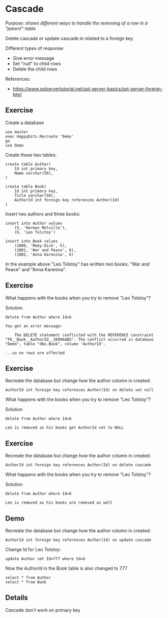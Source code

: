 # Cascade

*Purpose: shows different ways to handle the removing of a row in a "parent"-table*

Delete cascade or update cascade in related to a foreign key

Different types of response:
- Give error message
- Set "null" to child rows
- Delete the child rows

References:
- https://www.sqlservertutorial.net/sql-server-basics/sql-server-foreign-key/

## Exercise

Create a database

	use master
	exec Happybits.Recreate 'Demo'
	go
	use Demo

Create these two tables:

	create table Author(
		Id int primary key,
		Name varchar(50),
	)

	create table Book(
		Id int primary key,
		Title varchar(50),
		AuthorId int foreign key references Author(Id)
	)

Insert two authors and three books:

	insert into Author values 
		(5, 'Herman Melville'),
		(6, 'Leo Tolstoy')

	insert into Book values 
		(1000, 'Moby-Dick', 5),
		(1001, 'War and Peace', 6),
		(1002, 'Anna Karenina', 6)


In the example above "Leo Tolstoy" has written two books: "War and Peace" and "Anna Karenina".

## Exercise

What happens with the books when you try to remove "Leo Tolstoy"?

Solution

	delete from Author where Id=6  

	You get an error message:

		The DELETE statement conflicted with the REFERENCE constraint "FK__Book__AuthorId__38996AB5". The conflict occurred in database "Demo", table "dbo.Book", column 'AuthorId'.

	...so no rows are affected		

## Exercise

Recreate the database but change how the author column in created:

	AuthorId int foreign key references Author(Id) on delete set null

What happens with the books when you try to remove "Leo Tolstoy"?

Solution

	delete from Author where Id=6  

	Leo is removed as his books get AuthorId set to NULL

## Exercise

Recreate the database but change how the author column in created:

	AuthorId int foreign key references Author(Id) on delete cascade

What happens with the books when you try to remove "Leo Tolstoy"?

Solution

	delete from Author where Id=6  

	Leo is removed as his books are removed as well


## Demo

Recreate the database but change how the author column in created:

	AuthorId int foreign key references Author(Id) on update cascade

Change Id for Leo Tolstoy:

	update Author set Id=777 where Id=6

Now the AuthorId in the Book table is also changed to 777

	select * from Author
	select * from Book
	
## Details

Cascade don't work on primary key